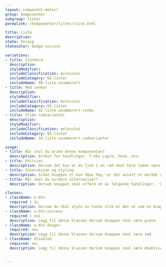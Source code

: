 ```yaml
---
layout: component-detail
group: komponenter
subgroup: lister
permalink: /komponenter/lister/liste.html

title: Liste
description:
state: Ferdig
statecolor: badge-success

variations:
- title: Standard
  description:
  styleModifier:
  includeClassification: molecules
  includeCategory: 05-lister
  includeName: 00-liste-unummerert
- title: Med lenker
  description:
  styleModifier:
  includeClassification: molecules
  includeCategory: 05-lister
  includeName: 02-liste-unummerert-lenke
- title: Ulike radvarianter
  description:
  styleModifier:
  includeClassification: molecules
  includeCategory: 05-lister
  includeName: 10-liste-unummerert-radvarianter

usage:
- title: Når skal du bruke denne komponenten?
  description: Brukes for handlinger, f.eks Lagre, Send, osv.
- title: Policies
  description: Dersom det kun er én link i en rad skal hele raden være klikkbar og trigge linkens "action". Dersom det er flere linker i samme rad skal ikke hele raden være klikkbar. Da skal man måtte klikke på linken man ønsker å trykke på.
- title: Interaksjon og styling
  description: Siden knappen er kun 36px høy, er det avsatt et område over og under, slik at touch target er 48px. Det skal være minimum 12px mellomrom mellom hver knapp/lenke.
- title: Når skal du vurdere alternativer?
  description: Dersom knappen skal utføre en av følgende handlinger, 'Last ned', 'Last opp', eller 'last inn flere'. I disse tilfellene benyttes handlingsknapp som har stiplet linje.

classes:
- className: a-btn
  required : Ja
  description: Dersom du skal style en lenke slik at den ut som en knapp, kan du også bruke denne klassen.
- className: a-btn-success
  required : nei
  description: Legg til denne klassen dersom knappen skal være grønn.
- className: a-btn-danger
  required: nei
  description: Legg til denne klassen dersom knappen skal være rød.
- className: disabled
  required: nei
  description: Legg til denne klassen dersom knappen skal være deaktivert.


---
```

